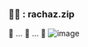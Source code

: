 
  
### 🧞‍♀️ : rachaz.zip
🐌 ... 🐌 ... 🐌
![image](https://github.com/daily-pr/rachaz/assets/119282494/630e647b-117d-4a4b-9206-bca8194aa41f)

